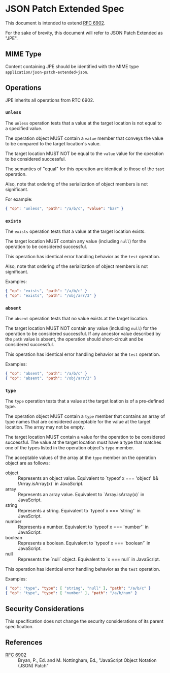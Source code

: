 # JSON Patch Extended Spec

This document is intended to extend [RFC 6902](https://tools.ietf.org/html/rfc6902).

For the sake of brevity, this document will refer to JSON Patch Extended as "JPE".


## MIME Type

Content containing JPE should be identified with the MIME type `application/json-patch-extended+json`.


## Operations

JPE inherits all operations from RTC 6902.


### `unless`

The `unless` operation tests that a value at the target location is not equal to a specified value.

The operation object MUST contain a `value` member that conveys the value to be compared to the target location's value.

The target location MUST NOT be equal to the `value` value for the operation to be considered successful.

The semantics of "equal" for this operation are identical to those of the `test` operation.

Also, note that ordering of the serialization of object members is not significant.

For example:

```json
{ "op": "unless", "path": "/a/b/c", "value": "bar" }
```


### `exists`

The `exists` operation tests that a value at the target location exists.

The target location MUST contain any value (including `null`) for the operation to be considered successful.

This operation has identical error handling behavior as the `test` operation.

Also, note that ordering of the serialization of object members is not significant.

Examples:

```json
{ "op": "exists", "path": "/a/b/c" }
{ "op": "exists", "path": "/obj/arr/3" }
```


### `absent`

The `absent` operation tests that no value exists at the target location.

The target location MUST NOT contain any value (including `null`) for the operation to be considered successful. If any ancestor value described by the `path` value is absent, the operation should short-circuit and be considered successful.

This operation has identical error handling behavior as the `test` operation.

Examples:

```json
{ "op": "absent", "path": "/a/b/c" }
{ "op": "absent", "path": "/obj/arr/3" }
```


### `type`

The `type` operation tests that a value at the target loation is of a pre-defined type.

The operation object MUST contain a `type` member that contains an array of type names that are considered acceptable for the value at the target location. The array may not be empty.

The target location MUST contain a value for the operation to be considered successful. The value at the target location must have a type that matches one of the types listed in the operation object's `type` member.

The acceptable values of the array at the `type` member on the operation object are as follows:

<dl>
  <dt>object</dt>
  <dd>Represents an object value. Equivalent to `typeof x === 'object' && !Array.isArray(x)` in JavaScript.</dd>
  <dt>array</dt>
  <dd>Represents an array value. Equivalent to `Array.isArray(x)` in JavaScript.</dd>
  <dt>string</dt>
  <dd>Represents a string. Equivalent to `typeof x === 'string'` in JavaScript.</dd>
  <dt>number</dt>
  <dd>Represents a number. Equivalent to `typeof x === 'number'` in JavaScript.</dd>
  <dt>boolean</dt>
  <dd>Represents a boolean. Equivalent to `typeof x === 'boolean'` in JavaScript.</dd>
  <dt>null</dt>
  <dd>Represents the `null` object. Equivalent to `x === null` in JavaScript.</dd>
</dl>

This operation has identical error handling behavior as the `test` operation.

Examples:

```json
{ "op": "type", "type": [ "string", "null" ], "path": "/a/b/c" }
{ "op": "type", "type": [ "number" ], "path": "/a/b/num" }
```


## Security Considerations

This specification does not change the security considerations of its parent specification.


## References

<dl>
  <dt><a href="https://tools.ietf.org/html/rfc6902">RFC 6902</a></dt>
  <dd>Bryan, P., Ed. and M. Nottingham, Ed., "JavaScript Object Notation (JSON) Patch"</dd>
</dl>

